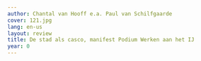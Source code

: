 ```yaml
---
author: Chantal van Hooff e.a. Paul van Schilfgaarde
cover: 121.jpg
lang: en-us
layout: review
title: De stad als casco, manifest Podium Werken aan het IJ
year: 0
---
```

